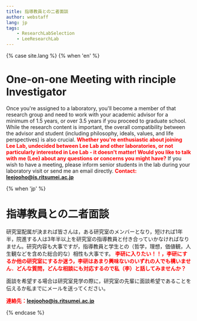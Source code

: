 ```yaml
---
title: 指導教員との二者面談
author: webstaff
lang: jp
tags:
    - ResearchLabSelection
    - LeeResearchLab
---
```


{% case site.lang %}
{% when 'en' %}
# One-on-one Meeting with rinciple Investigator
Once you're assigned to a laboratory, you'll become a member of that research group and need to work with your academic advisor for a minimum of 1.5 years, or over 3.5 years if you proceed to graduate school. While the research content is important, the overall compatibility between the advisor and student (including philosophy, ideals, values, and life perspectives) is also crucial.
<span style="color:red;"><b>Whether you're enthusiastic about joining Lee Lab, undecided between Lee Lab and other laboratories, or not particularly interested in Lee Lab - it doesn't matter! Would you like to talk with me (Lee) about any questions or concerns you might have?</b></span>
If you wish to have a meeting, please inform senior students in the lab during your laboratory visit or send me an email directly.
<span style="color:red;"><b>Contact: leejooho@is.ritsumei.ac.jp</b></span>

{% when 'jp' %}
# 指導教員との二者面談
研究室配属が決まれば皆さんは，ある研究室のメンバーとなり，短ければ1年半，院進する人は3年半以上を研究室の指導教員と付き合っていかなければなりません。研究内容も大事ですが，指導教員と学生との（哲学，理想，価値観，人生観などを含めた総合的な）相性も大事です。
<span style="color:red;"><b> 李研に入りたい！！，李研にするか他の研究室にするか迷う，李研はあまり興味ないのいずれの人でも構いません．どんな質問，どんな相談にも対応するので私（李）と話してみませんか？ </b></span>
<p></p>
面談を希望する場合は研究室見学の際に，研究室の先輩に面談希望であることを伝えるか私までにメールを送ってください。

<span style="color:red;"><b>連絡先：leejooho@is.ritsumei.ac.jp</b></span>

{% endcase %}